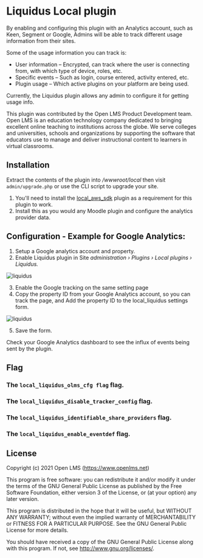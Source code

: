 # Liquidus Local plugin
By enabling and configuring this plugin with 
an Analytics account, such as Keen, Segment or Google, Admins will
be able to track different usage information from their sites.

Some of the usage information you can track is:

* User information – Encrypted, can track where the user is connecting from, with which type of device, roles, etc.
* Specific events – Such as login, course entered, activity entered, etc.
* Plugin usage – Which active plugins on your platform are being used.

Currently, the Liquidus plugin allows any admin to configure it for getting usage info.

This plugin was contributed by the Open LMS Product Development team. Open LMS is an education technology company
dedicated to bringing excellent online teaching to institutions across the globe.  We serve colleges and universities,
schools and organizations by supporting the software that educators use to manage and deliver instructional content to
learners in virtual classrooms.

## Installation
Extract the contents of the plugin into _/wwwroot/local_ then visit `admin/upgrade.php` or use the CLI script to upgrade your site.

1. You'll need to install the [local_aws_sdk](https://github.com/blackboard-open-source/moodle-local_aws_sdk)
plugin as a requirement for this plugin to work.
2. Install this as you would any Moodle plugin and configure the analytics provider data.

## Configuration - Example for Google Analytics:
1. Setup a Google analytics account and property.
2. Enable Liquidus plugin in Site *administration › Plugins › Local plugins › Liquidus.*

![liquidus](https://help.openlms.net/wp-content/uploads/2020/10/Screen-Shot-2020-10-06-at-11.12.16-AM-1-1536x306.png)

3. Enable the Google tracking on the same setting page
4. Copy the property ID from your Google Analytics account, so you can track the page, and Add the property ID to the local_liquidus settings form.

![liquidus](https://help.openlms.net/wp-content/uploads/2020/10/Screen-Shot-2020-10-06-at-11.22.17-AM.png)

5. Save the form.

Check your Google Analytics dashboard to see the influx of events being sent by the plugin.

## Flag

### The  `local_liquidus_olms_cfg flag` flag.
### The  `local_liquidus_disable_tracker_config` flag.
### The  `local_liquidus_identifiable_share_providers` flag.
### The  `local_liquidus_enable_eventdef` flag.

## License
Copyright (c) 2021 Open LMS (https://www.openlms.net)

This program is free software: you can redistribute it and/or modify it under
the terms of the GNU General Public License as published by the Free Software
Foundation, either version 3 of the License, or (at your option) any later
version.

This program is distributed in the hope that it will be useful, but WITHOUT ANY
WARRANTY; without even the implied warranty of MERCHANTABILITY or FITNESS FOR A
PARTICULAR PURPOSE.  See the GNU General Public License for more details.

You should have received a copy of the GNU General Public License along with
this program.  If not, see <http://www.gnu.org/licenses/>.
